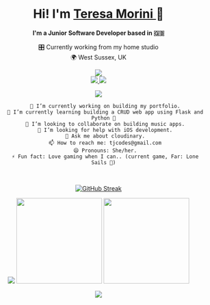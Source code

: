 <div align="center">
  <h1>
  Hi! I'm <a href="https://www.linkedin.com/in/teresamorini/">Teresa Morini
      </a></a> 👋
  </h1>
  
 **I'm a Junior Software Developer based in :uk:**
 <br>
 
 🎛 Currently working from my home studio<br>
 🌍 West Sussex, UK 




<center>
 <a href="https://tjmcodes.github.io" target="_blank">
        <img
          src="https://img.shields.io/badge/-@tjmcodes.github.io-magenta?style=flat&logo=Blackberry&logoColor=black">
      </a>
      <br>

 <a href="https://www.github.com/tjmcodes/" target="_blank">
        <img
          src="https://img.shields.io/badge/-@tjmcodes-junglegreen?style=flat&logo=GitHub&logoColor=black">
      </a>

 <a href="https://youtube.com/teresamorini">
    <img src="https://img.shields.io/youtube/channel/subscribers/UCZwzVpDT9XioSevj2pCHJgw?color=red&label=Teresa%20Morini&style=social">
  </a>
  
  ![](https://visitor-badge.glitch.me/badge?page_id=tjmcodes.tjmcodes)
 <br>
    
</center>
  
<div align="center">
  <ul>

     🔭 I’m currently working on building my portfolio.
     🌱 I’m currently learning building a CRUD web app using Flask and Python 🐍
     👯 I’m looking to collaborate on building music apps.
     🤔 I’m looking for help with iOS development.
     💬 Ask me about cloudinary.
     📫 How to reach me: tjcodes@gmail.com
     😄 Pronouns: She/her.
     ⚡ Fun fact: Love gaming when I can.. (current game, Far: Lone Sails 🚂)

  </ul>
 </div>
<br>


<div>

[![GitHub Streak](https://github-readme-streak-stats.herokuapp.com/?user=tjmcodes&theme=vue-dark)](https://git.io/streak-stats)

<img src="https://activity-graph.herokuapp.com/graph?username=tjmcodes&theme=dracula)](https://github.com/tjmcodes/github-readme-activity-graph">
<img height="200em"  src="https://github-readme-stats.vercel.app/api?username=tjmcodes&count_private=true&show_icons=true&include_all_commits=true&theme=vue-dark&custom_title=Activity">

<img height="200em" src="https://github-readme-stats.vercel.app/api/top-langs/?username=tjmcodes&theme=vue-dark&custom_title=Languages&layout=compact)](https://github.com/tjmcodes/github-readme-stats">
 



  ![](https://visitor-badge.glitch.me/badge?page_id=tjmcodes.tjmcodes)

</div>
